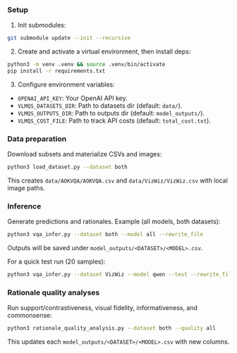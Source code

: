 ### Setup

1) Init submodules:
```bash
git submodule update --init --recursive
```

2) Create and activate a virtual environment, then install deps:
```bash
python3 -m venv .venv && source .venv/bin/activate
pip install -r requirements.txt
```

3) Configure environment variables:
- `OPENAI_API_KEY`: Your OpenAI API key.
- `VLMQS_DATASETS_DIR`: Path to datasets dir (default: `data/`).
- `VLMQS_OUTPUTS_DIR`: Path to outputs dir (default: `model_outputs/`).
- `VLMQS_COST_FILE`: Path to track API costs (default: `total_cost.txt`).

### Data preparation
Download subsets and materialize CSVs and images:
```bash
python3 load_dataset.py --dataset both
```
This creates `data/AOKVQA/AOKVQA.csv` and `data/VizWiz/VizWiz.csv` with local image paths.

### Inference
Generate predictions and rationales. Example (all models, both datasets):
```bash
python3 vqa_infer.py --dataset both --model all --rewrite_file
```
Outputs will be saved under `model_outputs/<DATASET>/<MODEL>.csv`.

For a quick test run (20 samples):
```bash
python3 vqa_infer.py --dataset VizWiz --model qwen --test --rewrite_file
```

### Rationale quality analyses
Run support/contrastiveness, visual fidelity, informativeness, and commonsense:
```bash
python3 rationale_quality_analysis.py --dataset both --quality all
```
This updates each `model_outputs/<DATASET>/<MODEL>.csv` with new columns.
